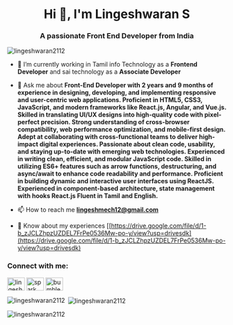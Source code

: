 <h1 align="center">Hi 👋, I'm Lingeshwaran S</h1>
<h3 align="center">A passionate Front End Developer from India</h3>

<p align="left"> <img src="https://komarev.com/ghpvc/?username=lingeshwaran2112&label=Profile%20views&color=0e75b6&style=flat" alt="lingeshwaran2112" /> </p>

- 🌱 I’m currently working in Tamil info Technology as a **Frontend Developer** and sai technology as a **Associate Developer**

- 💬 Ask me about **Front-End Developer with 2 years and 9 months of experience in designing, developing, and implementing responsive and user-centric web applications. Proficient in HTML5, CSS3, JavaScript, and modern frameworks like React.js, Angular, and Vue.js. Skilled in translating UI/UX designs into high-quality code with pixel-perfect precision. Strong understanding of cross-browser compatibility, web performance optimization, and mobile-first design. Adept at collaborating with cross-functional teams to deliver high-impact digital experiences. Passionate about clean code, usability, and staying up-to-date with emerging web technologies. Experienced in writing clean, efficient, and modular JavaScript code. Skilled in utilizing ES6+ features such as arrow functions, destructuring, and async/await to enhance code readability and performance. Proficient in building dynamic and interactive user interfaces using ReactJS. Experienced in component-based architecture, state management with hooks React.js Fluent in Tamil and English.**

- 📫 How to reach me **lingeshmech12@gmail.com**

- 📄 Know about my experiences [[https://drive.google.com/file/d/1-b_zJCLZhpzUZDEL7FrPe0536Mw-po-y/view?usp=drivesdk](https://drive.google.com/file/d/1-b_zJCLZhpzUZDEL7FrPe0536Mw-po-y/view?usp=drivesdk)

<h3 align="left">Connect with me:</h3>
<p align="left">
<a href="https://linkedin.com/in/lingeshwaran s" target="blank"><img align="center" src="https://raw.githubusercontent.com/rahuldkjain/github-profile-readme-generator/master/src/images/icons/Social/linked-in-alt.svg" alt="lingeshwaran s" height="30" width="40" /></a>
<a href="https://fb.com/spark lingaa" target="blank"><img align="center" src="https://raw.githubusercontent.com/rahuldkjain/github-profile-readme-generator/master/src/images/icons/Social/facebook.svg" alt="spark lingaa" height="30" width="40" /></a>
<a href="https://instagram.com/bumblebee_panda_ns" target="blank"><img align="center" src="https://raw.githubusercontent.com/rahuldkjain/github-profile-readme-generator/master/src/images/icons/Social/instagram.svg" alt="bumblebee_panda_ns" height="30" width="40" /></a>
</p>



<p><img align="left" src="https://github-readme-stats.vercel.app/api/top-langs?username=lingeshwaran2112&show_icons=true&locale=en&layout=compact" alt="lingeshwaran2112" /></p>

<p>&nbsp;<img align="center" src="https://github-readme-stats.vercel.app/api?username=lingeshwaran2112&show_icons=true&locale=en" alt="lingeshwaran2112" /></p>

<p><img align="center" src="https://github-readme-streak-stats.herokuapp.com/?user=lingeshwaran2112&" alt="lingeshwaran2112" /></p>
